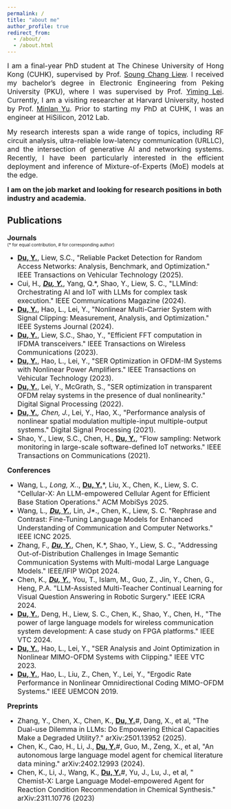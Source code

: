 ```yaml
---
permalink: /
title: "about me"
author_profile: true
redirect_from: 
  - /about/
  - /about.html
---
```


<p style="text-align: justify;"><font size=3>I am a final-year PhD student at The Chinese University of Hong Kong (CUHK), supervised by Prof. <a href="https://www.ie.cuhk.edu.hk/faculty/LIEW-Soung-Chang/">Soung Chang Liew</a>. I received my bachelor’s degree in Electronic Engineering from Peking University (PKU), where I was supervised by Prof. <a href="https://ele.pku.edu.cn/dzxxen/info/1023/1115.htm">Yiming Lei</a>. Currently, I am a visiting researcher at Harvard University, hosted by Prof. <a href="https://minlanyu.seas.harvard.edu/index.html">Minlan Yu</a>. Prior to starting my PhD at CUHK, I was an engineer at HiSilicon, 2012 Lab.</font></p>

<p style="text-align: justify;"><font size=3>My research interests span a wide range of topics, including RF circuit analysis, ultra-reliable low-latency communication (URLLC), and the intersection of generative AI and networking systems. Recently, I have been particularly interested in the efficient deployment and inference of Mixture-of-Experts (MoE) models at the edge.</font></p>  

**<font size=3>I am on the job market and looking for research positions in both industry and academia.</font>**

Publications <font size=3></font>
------
**<font size=3>Journals</font>** <br><font size=1>(* for equal contribution, # for corresponding author)</font>
* <font size=3><b><u>Du, Y.</u></b>, Liew, S.C., "Reliable Packet Detection for Random Access Networks: Analysis, Benchmark, and Optimization." IEEE Transactions on Vehicular Technology (2025).</font>
* <font size=3>Cui, H.*, <b><u>Du, Y.</u></b>*, Yang, Q.*, Shao, Y., Liew, S. C., "LLMind: Orchestrating AI and IoT with LLMs for complex task execution." IEEE Communications Magazine (2024).</font>
* <font size=3><b><u>Du, Y.</u></b>, Hao, L., Lei, Y., "Nonlinear Multi-Carrier System with Signal Clipping: Measurement, Analysis, and Optimization." IEEE Systems Journal (2024).</font>
* <font size=3><b><u>Du, Y.</u></b>, Liew, S.C., Shao, Y., "Efficient FFT computation in IFDMA transceivers." IEEE Transactions on Wireless Communications (2023).</font>
* <font size=3><b><u>Du, Y.</u></b>, Hao, L., Lei, Y., "SER Optimization in OFDM-IM Systems with Nonlinear Power Amplifiers." IEEE Transactions on Vehicular Technology (2023).</font>
* <font size=3><b><u>Du, Y.</u></b>, Lei, Y., McGrath, S., "SER optimization in transparent OFDM relay systems in the presence of dual nonlinearity." Digital Signal Processing (2022).</font>
* <font size=3><b><u>Du, Y.</u></b>*, Chen, J.*, Lei, Y., Hao, X., "Performance analysis of nonlinear spatial modulation multiple-input multiple-output systems." Digital Signal Processing (2021).</font>
* <font size=3>Shao, Y., Liew, S.C., Chen, H., <b><u>Du, Y.</u></b>, "Flow sampling: Network monitoring in large-scale software-defined IoT networks." IEEE Transactions on Communications (2021).</font>

**<font size=3>Conferences</font>**
* <font size=3>Wang, L.*, Long, X.*., <b><u>Du, Y.</u></b>*, Liu, X., Chen, K., Liew, S. C. "Cellular-X: An LLM-empowered Cellular Agent for Efficient Base Station Operations." ACM MobiSys 2025.</font>
* <font size=3>Wang, L.*, <b><u>Du, Y.</u></b>*, Lin, J*., Chen, K., Liew, S. C. "Rephrase and Contrast: Fine-Tuning Language Models for Enhanced Understanding of Communication and Computer Networks." IEEE ICNC 2025.</font>
* <font size=3>Zhang, F.*, <b><u>Du, Y.</u></b>*, Chen, K.*, Shao, Y., Liew, S. C., "Addressing Out-of-Distribution Challenges in Image Semantic Communication Systems with Multi-modal Large Language Models." IEEE/IFIP WiOpt 2024.</font>
* <font size=3>Chen, K.*, <b><u>Du, Y.</u></b>*, You, T., Islam, M., Guo, Z., Jin, Y., Chen, G., Heng, P.A. "LLM-Assisted Multi-Teacher Continual Learning for Visual Question Answering in Robotic Surgery." IEEE ICRA 2024.</font>
* <font size=3><b><u>Du, Y.</u></b>, Deng, H., Liew, S. C., Chen, K., Shao, Y., Chen, H., "The power of large language models for wireless communication system development: A case study on FPGA platforms." IEEE VTC 2024.</font>
* <font size=3><b><u>Du, Y.</u></b>, Hao, L., Lei, Y., "SER Analysis and Joint Optimization in Nonlinear MIMO-OFDM Systems with Clipping." IEEE VTC 2023.</font>
* <font size=3><b><u>Du, Y.</u></b>, Hao, L., Liu, Z., Chen, Y., Lei, Y., "Ergodic Rate Performance in Nonlinear Omnidirectional Coding MIMO-OFDM Systems." IEEE UEMCON 2019.</font>

**<font size=3>Preprints</font>**
* <font size=3>Zhang, Y., Chen, X., Chen, K., <b><u>Du, Y.</u></b>#, Dang, X., et al, "The Dual-use Dilemma in LLMs: Do Empowering Ethical Capacities Make a Degraded Utility?." arXiv:2501.13952 (2025).</font>
* <font size=3>Chen, K., Cao, H., Li, J., <b><u>Du, Y.</u></b>#, Guo, M., Zeng, X., et al, "An autonomous large language model agent for chemical literature data mining." arXiv:2402.12993 (2024).</font>
* <font size=3>Chen, K., Li, J., Wang, K., <b><u>Du, Y.</u></b>#, Yu, J., Lu, J., et al, " Chemist-X: Large Language Model-empowered Agent for Reaction Condition Recommendation in Chemical Synthesis." arXiv:2311.10776 (2023)</font>
